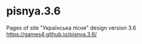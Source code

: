 # pisnya.3.6

Pages of site "Українська пісня" design version 3.6 https://games4.github.io/pisnya.3.6/
